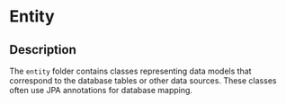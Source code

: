 # Entity

## Description
The `entity` folder contains classes representing data models that correspond
to the database tables or other data sources. These classes often use JPA annotations for database mapping.